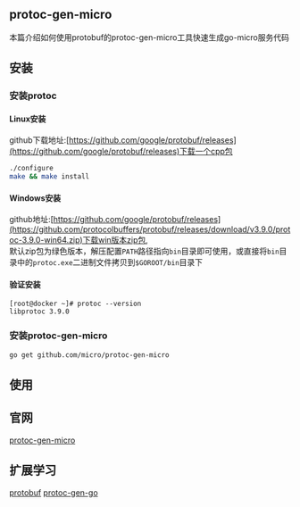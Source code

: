 ## protoc-gen-micro

本篇介绍如何使用protobuf的protoc-gen-micro工具快速生成go-micro服务代码

## 安装

### 安装protoc

#### Linux安装

github下载地址:[https://github.com/google/protobuf/releases](https://github.com/google/protobuf/releases)下载一个cpp包
```bash
./configure
make && make install
```

#### Windows安装
github地址:[https://github.com/google/protobuf/releases](https://github.com/protocolbuffers/protobuf/releases/download/v3.9.0/protoc-3.9.0-win64.zip)下载win版本zip包,  
默认zip包为绿色版本，解压配置`PATH`路径指向`bin`目录即可使用，或直接将`bin`目录中的`protoc.exe`二进制文件拷贝到`$GOROOT/bin`目录下

#### 验证安装  

```
[root@docker ~]# protoc --version
libprotoc 3.9.0
```

### 安装protoc-gen-micro

```bash
go get github.com/micro/protoc-gen-micro
```

## 使用




## 官网

[protoc-gen-micro](https://github.com/micro/protoc-gen-micro)

## 扩展学习

[protobuf](https://github.com/google/protobuf)
[protoc-gen-go](https://github.com/golang/protobuf)



